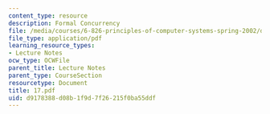 ```yaml
---
content_type: resource
description: Formal Concurrency
file: /media/courses/6-826-principles-of-computer-systems-spring-2002/d9178388d08b1f9d7f26215f0ba55ddf_17.pdf
file_type: application/pdf
learning_resource_types:
- Lecture Notes
ocw_type: OCWFile
parent_title: Lecture Notes
parent_type: CourseSection
resourcetype: Document
title: 17.pdf
uid: d9178388-d08b-1f9d-7f26-215f0ba55ddf
---
```

